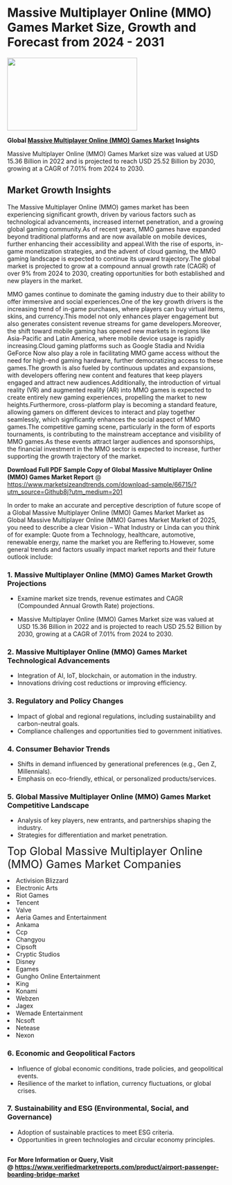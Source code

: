 <H1>Massive Multiplayer Online (MMO) Games Market Size, Growth and Forecast from 2024 - 2031</H1><img class="aligncenter size-medium wp-image-584254" src="https://thirdeyenews.in/wp-content/uploads/2024/09/Global-Market-Research-300x168.jpeg" alt="" width="300" height="168" /><p><strong>Global&nbsp;<a href="https://www.marketsizeandtrends.com/download-sample/66715/?utm_source=Github8j?utm_medium=201">Massive Multiplayer Online (MMO) Games Market</a> Insights</strong></p><p>Massive Multiplayer Online (MMO) Games Market size was valued at USD 15.36 Billion in 2022 and is projected to reach USD 25.52 Billion by 2030, growing at a CAGR of 7.01% from 2024 to 2030.</p><p><h2>Market Growth Insights</h2> <p>The Massive Multiplayer Online (MMO) games market has been experiencing significant growth, driven by various factors such as technological advancements, increased internet penetration, and a growing global gaming community.As of recent years, MMO games have expanded beyond traditional platforms and are now available on mobile devices, further enhancing their accessibility and appeal.With the rise of esports, in-game monetization strategies, and the advent of cloud gaming, the MMO gaming landscape is expected to continue its upward trajectory.The global market is projected to grow at a compound annual growth rate (CAGR) of over 9% from 2024 to 2030, creating opportunities for both established and new players in the market.</p> <p>MMO games continue to dominate the gaming industry due to their ability to offer immersive and social experiences.One of the key growth drivers is the increasing trend of in-game purchases, where players can buy virtual items, skins, and currency.This model not only enhances player engagement but also generates consistent revenue streams for game developers.Moreover, the shift toward mobile gaming has opened new markets in regions like Asia-Pacific and Latin America, where mobile device usage is rapidly increasing.Cloud gaming platforms such as Google Stadia and Nvidia GeForce Now also play a role in facilitating MMO game access without the need for high-end gaming hardware, further democratizing access to these games.The growth is also fueled by continuous updates and expansions, with developers offering new content and features that keep players engaged and attract new audiences.Additionally, the introduction of virtual reality (VR) and augmented reality (AR) into MMO games is expected to create entirely new gaming experiences, propelling the market to new heights.Furthermore, cross-platform play is becoming a standard feature, allowing gamers on different devices to interact and play together seamlessly, which significantly enhances the social aspect of MMO games.The competitive gaming scene, particularly in the form of esports tournaments, is contributing to the mainstream acceptance and visibility of MMO games.As these events attract larger audiences and sponsorships, the financial investment in the MMO sector is expected to increase, further supporting the growth trajectory of the market.</p><p><span class=""><strong>Download Full PDF Sample Copy of Global Massive Multiplayer Online (MMO) Games Market Report</strong> @ <a href="https://www.marketsizeandtrends.com/download-sample/66715/?utm_source=Github8j?utm_medium=201" target="_blank">https://www.marketsizeandtrends.com/download-sample/66715/?utm_source=Github8j?utm_medium=201</a></span></p><p>In order to make an accurate and perceptive description of future scope of a Global&nbsp;Massive Multiplayer Online (MMO) Games Market Market as Global&nbsp;Massive Multiplayer Online (MMO) Games Market Market of 2025, you need to describe a clear Vision &ndash; What Industry or Linda can you think of for example: Quote from a Technology, healthcare, automotive, renewable energy, name the market you are Reffering to.However, some general trends and factors usually impact market reports and their future outlook include:</p><h3>1.&nbsp;<strong>Massive Multiplayer Online (MMO) Games Market Growth Projections</strong></h3><ul><li>Examine market size trends, revenue estimates and CAGR (Compounded Annual Growth Rate) projections.</li><li><p>Massive Multiplayer Online (MMO) Games Market size was valued at USD 15.36 Billion in 2022 and is projected to reach USD 25.52 Billion by 2030, growing at a CAGR of 7.01% from 2024 to 2030.</p></li></ul><h3>2.&nbsp;<strong>Massive Multiplayer Online (MMO) Games Market Technological Advancements</strong></h3><ul><li>Integration of AI, IoT, blockchain, or automation in the industry.</li><li>Innovations driving cost reductions or improving efficiency.</li></ul><h3>3.&nbsp;<strong>Regulatory and Policy Changes</strong></h3><ul><li>Impact of global and regional regulations, including sustainability and carbon-neutral goals.</li><li>Compliance challenges and opportunities tied to government initiatives.</li></ul><h3>4.&nbsp;<strong>Consumer Behavior Trends</strong></h3><ul><li>Shifts in demand influenced by generational preferences (e.g., Gen Z, Millennials).</li><li>Emphasis on eco-friendly, ethical, or personalized products/services.</li></ul><h3>5.&nbsp;<strong>Global Massive Multiplayer Online (MMO) Games Market Competitive Landscape</strong></h3><ul><li>Analysis of key players, new entrants, and partnerships shaping the industry.</li><li>Strategies for differentiation and market penetration.</li></ul><p data-pm-slice="1 1 []"><span style="color: inherit; font-family: inherit; font-size: 25px;">Top Global Massive Multiplayer Online (MMO) Games Market Companies</span></p><div class="" data-test-id=""><p><li>Activision Blizzard</li><li> Electronic Arts</li><li> Riot Games</li><li> Tencent</li><li> Valve</li><li> Aeria Games and Entertainment</li><li> Ankama</li><li> Ccp</li><li> Changyou</li><li> Cipsoft</li><li> Cryptic Studios</li><li> Disney</li><li> Egames</li><li> Gungho Online Entertainment</li><li> King</li><li> Konami</li><li> Webzen</li><li> Jagex</li><li> Wemade Entertainment</li><li> Ncsoft</li><li> Netease</li><li> Nexon</li></p></div><h3>6.&nbsp;<strong>Economic and Geopolitical Factors</strong></h3><ul><li>Influence of global economic conditions, trade policies, and geopolitical events.</li><li>Resilience of the market to inflation, currency fluctuations, or global crises.</li></ul><h3>7.&nbsp;<strong>Sustainability and ESG (Environmental, Social, and Governance)</strong></h3><ul><li>Adoption of sustainable practices to meet ESG criteria.</li><li>Opportunities in green technologies and circular economy principles.</li></ul><h2><strong style="font-size: 14px;">For More Information or Query, Visit @&nbsp;</strong><a style="background-color: #ffffff; font-size: 14px;" href="https://www.marketsizeandtrends.com/report/massive-multiplayer-online-mmo-games-market/" target="_blank">https://www.verifiedmarketreports.com/product/airport-passenger-boarding-bridge-market</a></h2>